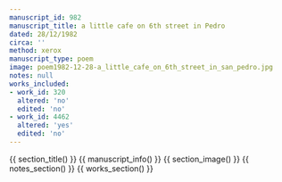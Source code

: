 ```yaml
---
manuscript_id: 982
manuscript_title: a little cafe on 6th street in Pedro
dated: 28/12/1982
circa: ''
method: xerox
manuscript_type: poem
image: poem1982-12-28-a_little_cafe_on_6th_street_in_san_pedro.jpg
notes: null
works_included:
- work_id: 320
  altered: 'no'
  edited: 'no'
- work_id: 4462
  altered: 'yes'
  edited: 'no'
---
```


{{ section_title() }}
{{ manuscript_info() }}
{{ section_image() }}
{{ notes_section() }}
{{ works_section() }}
